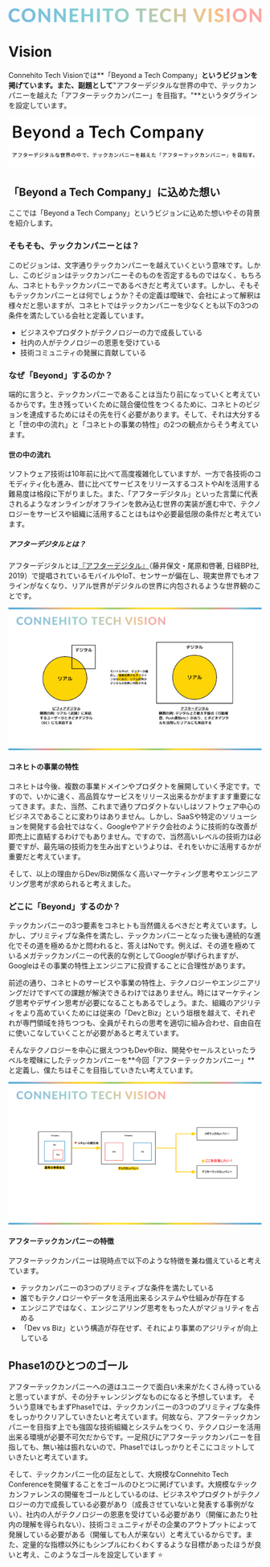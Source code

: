 ![Connehito Tech Vision](../image/txt_tech.png)

# Vision

Connehito Tech Visionでは**「Beyond a Tech Company」**というビジョンを掲げています。また、副題として**"アフターデジタルな世界の中で、テックカンパニーを越えた「アフターテックカンパニー」を目指す。"**というタグラインを設定しています。

![Vision](../image/vision.png)

## 「Beyond a Tech Company」に込めた想い

ここでは「Beyond a Tech Company」というビジョンに込めた想いやその背景を紹介します。

### そもそも、テックカンパニーとは？

このビジョンは、文字通りテックカンパニーを越えていくという意味です。しかし、このビジョンはテックカンパニーそのものを否定するものではなく、もちろん、コネヒトもテックカンパニーであるべきだと考えています。しかし、そもそもテックカンパニーとは何でしょうか？その定義は曖昧で、会社によって解釈は様々だと思いますが、コネヒトではテックカンパニーを少なくとも以下の3つの条件を満たしている会社と定義しています。

* ビジネスやプロダクトがテクノロジーの力で成長している
* 社内の人がテクノロジーの恩恵を受けている
* 技術コミュニティの発展に貢献している

### なぜ「Beyond」するのか？

端的に言うと、テックカンパニーであることは当たり前になっていくと考えているからです。生き残っていくために競合優位性をつくるために、コネヒトのビジョンを達成するためにはその先を行く必要があります。そして、それは大分すると「世の中の流れ」と「コネヒトの事業の特性」の2つの観点からそう考えています。

#### 世の中の流れ

ソフトウェア技術は10年前に比べて高度複雑化していますが、一方で各技術のコモディティ化も進み、昔に比べてサービスをリリースするコストやAIを活用する難易度は格段に下がりました。また、「アフターデジタル」といった言葉に代表されるようなオンラインがオフラインを飲み込む世界の実装が進む中で、テクノロジーをサービスや組織に活用することはもはや必要最低限の条件だと考えています。

##### アフターデジタルとは？

アフターデジタルとは[『アフターデジタル』](https://www.nikkeibp.co.jp/atclpubmkt/book/19/272070/)（藤井保文・尾原和啓著, 日経BP社, 2019）で提唱されているモバイルやIoT、センサーが偏在し、現実世界でもオフラインがなくなり、リアル世界がデジタルの世界に内包されるような世界観のことです。

![アフターデジタル](../image/after_degital.png)

#### コネヒトの事業の特性

コネヒトは今後、複数の事業ドメインやプロダクトを展開していく予定です。ですので、いかに速く、高品質なサービスをリリース出来るかがますます重要になってきます。また、当然、これまで通りプロダクトないしはソフトウェア中心のビジネスであることに変わりはありません。しかし、SaaSや特定のソリューションを開発する会社ではなく、Googleやアドテク会社のように技術的な改善が即売上に直結するわけでもありません。ですので、当然高いレベルの技術力は必要ですが、最先端の技術力を生み出すというよりは、それをいかに活用するかが重要だと考えています。

そして、以上の理由からDev/Biz関係なく高いマーケティング思考やエンジニアリング思考が求められると考えました。

### どこに「Beyond」するのか？

テックカンパニーの3つ要素をコネヒトも当然備えるべきだと考えています。しかし、プリミティブな条件を満たし、テックカンパニーとなった後も連続的な進化でその道を極めるかと問われると、答えはNoです。例えば、その道を極めているメガテックカンパニーの代表的な例としてGoogleが挙げられますが、Googleはその事業の特性上エンジニアに投資することに合理性があります。

前述の通り、コネヒトのサービスや事業の特性上、テクノロジーやエンジニアリングだけですべての課題が解決できるわけではありません。時にはマーケティング思考やデザイン思考が必要になることもあるでしょう。また、組織のアジリティをより高めていくためには従来の「DevとBiz」という垣根を越えて、それぞれが専門領域を持ちつつも、全員がそれらの思考を適切に組み合わせ、自由自在に使いこなしていくことが必要があると考えています。

そんなテクノロジーを中心に据えつつもDevやBiz、開発やセールスといったラベルを曖昧にしたテックカンパニーを**今回「アフターテックカンパニー」**と定義し、僕たちはそこを目指していきたい考えています。

![アフターテックカンパニー](../image/after_tech_company.png)

#### アフターテックカンパニーの特徴

アフターテックカンパニーは現時点で以下のような特徴を兼ね備えていると考えています。

* テックカンパニーの3つのプリミティブな条件を満たしている
* 誰でもテクノロジーやデータを活用出来るシステムや仕組みが存在する
* エンジニアではなく、エンジニアリング思考をもった人がマジョリティを占める
* 「Dev vs Biz」という構造が存在せず、それにより事業のアジリティが向上している

## Phase1のひとつのゴール

アフターテックカンパニーへの道はユニークで面白い未来がたくさん待っていると思っていますが、その分チャレンジングなものになると予想しています。 そういう意味でもまずPhase1では、テックカンパニーの3つのプリミティブな条件をしっかりクリアしていきたいと考えています。何故なら、アフターテックカンパニーを目指す上でも強固な技術組織とシステムをつくり、テクノロジーを活用出来る環境が必要不可欠だからです。一足飛びにアフターテックカンパニーを目指しても、無い袖は振れないので、Phase1ではしっかりとそこにコミットしていきたいと考えています。

そして、テックカンパニー化の証左として、大規模なConnehito Tech Conferenceを開催することをゴールのひとつに掲げています。大規模なテックカンファレンスの開催をゴールとしているのは、ビジネスやプロダクトがテクノロジーの力で成長している必要があり（成長させていないと発表する事例がない）、社内の人がテクノロジーの恩恵を受けている必要があり（開催にあたり社内の理解を得られない）、技術コミュニティがその企業のアウトプットによって発展している必要がある（開催しても人が来ない）と考えているからです。また、定量的な指標以外にもシンプルにわくわくするような目標があったほうが良いと考え、このようなゴールを設定しています :star:
